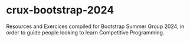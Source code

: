 # crux-bootstrap-2024
Resources and Exercices compiled for Bootstrap Summer Group 2024, in order to guide people looking to learn Competitive Programming.
